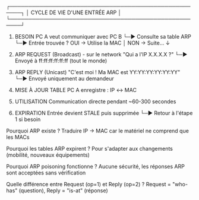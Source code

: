 ┌─────────────────────────────────────────────────────┐
│             CYCLE DE VIE D'UNE ENTRÉE ARP           │
└─────────────────────────────────────────────────────┘


1. BESOIN
   PC A veut communiquer avec PC B
   └─► Consulte sa table ARP
       └─► Entrée trouvée ? OUI → Utilise la MAC
           │                  NON → Suite...
           ↓

2. ARP REQUEST (Broadcast) - sur le network
   "Qui a l'IP X.X.X.X ?"
   └─► Envoyé à ff:ff:ff:ff:ff:ff (tout le monde)

3. ARP REPLY (Unicast)
   "C'est moi ! Ma MAC est YY:YY:YY:YY:YY:YY"
   └─► Envoyé uniquement au demandeur

4. MISE À JOUR TABLE
   PC A enregistre : IP ↔ MAC

5. UTILISATION
   Communication directe pendant ~60-300 secondes

6. EXPIRATION
   Entrée devient STALE puis supprimée
   └─► Retour à l'étape 1 si besoin


Pourquoi ARP existe ?
Traduire IP → MAC car le matériel ne comprend que les MACs

Pourquoi les tables ARP expirent ?
Pour s'adapter aux changements (mobilité, nouveaux équipements)


Pourquoi ARP poisoning fonctionne ?
Aucune sécurité, les réponses ARP sont acceptées sans vérification

Quelle différence entre Request (op=1) et Reply (op=2) ?
Request = "who-has" (question), Reply = "is-at" (réponse)